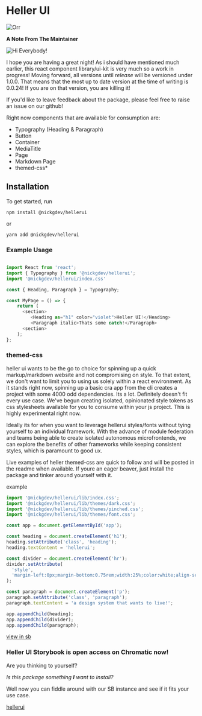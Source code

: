 # Heller UI

![Orr](https://d3d00swyhr67nd.cloudfront.net/w944h944/collection/IWM/IWM/IWM_IWM_16784_5-001.jpg)

**A Note From The Maintainer**

![Hi Everybody!](https://c.tenor.com/ny2kroyiSI4AAAAC/hi-everybody-simpsons.gif)

I hope you are having a great night! As i should have mentioned much earlier, this react component library/ui-kit is very much so a work in progress! Moving forward, all versions until _release_ will be versioned under 1.0.0. That means that the most up to date version at the time of writing is 0.0.24! If you are on that version, you are killing it!

If you'd like to leave feedback about the package, please feel free to raise an issue on our github!

Right now components that are available for consumption are:

- Typography (Heading & Paragraph)
- Button
- Container
- MediaTitle
- Page
- Markdown Page
- themed-css\*

## Installation

To get started, run

`npm install @nickgdev/hellerui`

or

`yarn add @nickgdev/hellerui`

### Example Usage

```typescript

import React from 'react';
import { Typography } from '@nickgdev/hellerui';
import '@nickgdev/hellerui/index.css'

const { Heading, Paragraph } = Typography;

const MyPage = () => {
    return (
      <section>
         <Heading as="h1" color="violet">Heller UI!</Heading>
         <Paragraph italic>Thats some catch!</Paragraph>
      <section>
    );
};

```

### themed-css

heller ui wants to be the go to choice for spinning up a quick markup/markdown website and not compromising on style. To that extent, we don't want to limit you to using us solely within a react environment. As it stands right now, spinning up a basic cra app from the cli creates a project with some 4000 odd dependencies. Its a lot. Definitely doesn't fit every use case. We've begun creating isolated, opinionated style tokens as css stylesheets available for you to consume within your js project. This is highly experimental right now.

Ideally its for when you want to leverage hellerui styles/fonts without tying yourself to an individual framework. With the advance of module federation and teams being able to create isolated autonomous microfrontends, we can explore the benefits of other frameworks while keeping consistent styles, which is paramount to good ux.

Live examples of heller themed-css are quick to follow and will be posted in the readme when available. If youre an eager beaver, just install the package and tinker around yourself with it.

example

```jsx
import '@nickgdev/hellerui/lib/index.css';
import '@nickgdev/hellerui/lib/themes/dark.css';
import '@nickgdev/hellerui/lib/themes/pinched.css';
import '@nickgdev/hellerui/lib/themes/font.css';

const app = document.getElementById('app');

const heading = document.createElement('h1');
heading.setAttribute('class', 'heading');
heading.textContent = 'hellerui';

const divider = document.createElement('hr');
divider.setAttribute(
  'style',
  'margin-left:0px;margin-bottom:0.75rem;width:25%;color:white;align-self:start;'
);

const paragraph = document.createElement('p');
paragraph.setAttribute('class', 'paragraph');
paragraph.textContent = 'a design system that wants to live!';

app.appendChild(heading);
app.appendChild(divider);
app.appendChild(paragraph);
```

[view in sb](https://615213bb7c9f60003aa5ec0d-zfgscvhzxt.chromatic.com/?path=/docs/themed-css-dark-page--dark-page)

### Heller UI Storybook is open access on Chromatic now!

Are you thinking to yourself?

_Is this package something **I** want to install?_

Well now you can fiddle around with our SB instance and see if it fits your use case.

[hellerui](https://615213bb7c9f60003aa5ec0d-zfgscvhzxt.chromatic.com/?path=/story/button--default)
